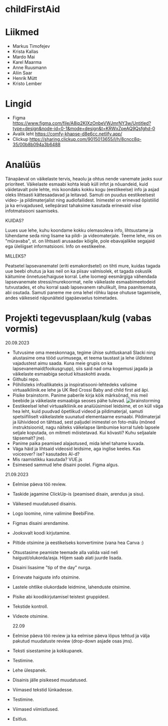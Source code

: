 # childFirstAid

# Liikmed

- Markus Timofejev
- Krista Kallas
- Mardo Mai
- Karel Maarma
- Anne Ruusmann
- Aliin Saar
- Henrik Mütt
- Kristo Lember

# Lingid

- Figma https://www.figma.com/file/A8ip2KIXzOnbeVWJmrNY3w/Untitled?type=design&node-id=0-1&mode=design&t=KRWxZpeAQ9Qsfghd-0
- Avalik leht https://comfy-khapse-d8e6cc.netlify.app/
- Clickup https://sharing.clickup.com/9015013655/l/h/8cncc8q-35/00b8b094a3b6488

  
# Analüüs 
Tänapäeval on väikelaste tervis, heaolu ja ohtus nende vanemate jaoks suur prioriteet. Väikelaste esmaabi kohta leiab küll infot ja nõuandeid, kuid väidetavalt pole lehte, mis koondaks kokku
kogu (eestikeelse) info ja asjad oleks lihtsasti kättesaadavad ja leitavad. Samuti on puudus eestikeelsest video- ja pildimaterjalist ning audiofailidest. Inimestel on erinevad õpistiilid ja ka erivajadused, sellepärast tahaksime kasutada erinevaid viise infotmatsiooni saamiseks.

KUIDAS? 

Luues uue lehe, kuhu koondame kokku olemasoleva info, lihtsustame ja lühendame seda ning lisame ka pildi- ja videomaterjale. Teeme lehe, mis on "müravaba", st. on lihtsasti arusaadav kõigile, pole ebavajalikke segajaid ega üleliigset informatsiooni. Info on eestikeelne. 

MILLEKS? 

Peatsetel lapsevanematel (eriti esmakordsetel) on tihti mure, kuidas tagada uue beebi ohutus ja kas neil on ka piisav valmisolek, et tagada oskuslik käitumine õnnetuse/haiguse korral. Lehe loomegi eesmärgiga vähendada lapsevanemate stressi/murekoormat, neile väikelaste esmaabimeetodeid tutvustades, et ohu korral saab lapsevanem rahulikult, ilma paanitsemata, abi osutada. Samuti paneme me oma lehel rõhku lapse ohutuse tagamisele, andes väikeseid näpunäiteid igapäevaelus toimetades.


# Projekti tegevusplaan/kulg (vabas vormis)

20.09.2023
- Tutvusime oma meeskonnaga, tegime ühise suhtluskanali Slacki ning alustasime oma tööd uurimusega, et teema taustast ja lehe üldistest vajadustest aimu saada. Kuna meie grupis on ka lapsevanemaid(fookusgrupp), siis said nad oma kogemusi jagada ja väikelaste esmaabiga seotud kitsaskohti avada.
- Githubi repo.
- Põhilisteks infoallikateks ja inspiratisooni-lehtedeks valisime virtuaalkliinik.ee lehe ja UK Red Crossi Baby and child first aid äpi.
- Pisike brainstorm. Panime paberile kirja kõik märksõnad, mis meil beebide ja väikelaste esmaabiga seoses pähe tulevad.
  ![brainstorming](https://user-images.githubusercontent.com/113007378/269839117-dacd612b-dd9d-46a1-8263-7cc83381aa35.jpg)
- Eestikeelsel lehel virtuaalkliinik.ee analüüsimisel leidsime, et on küll väga hea leht, kuid puudvad õpetlikud videod ja pildimaterjal, samuti spetsiifiliselt väikelastele suunatud elementaarne esmaabi. Pildimaterjal ja lühivideod on tähtsad, sest paljudel inimestel on foto-mälu (mõned instruktsioonid, nagu näiteks väikelapse lämbumise korral tuleb lapsele seljale koputada, on mitmeti mõistetavad. Kui kõvasti? Kuhu seljaalale täpsemalt? jne).
- Panime paika peamised alajaotused, mida lehel tahame kuvada.
- Väga häid ja lihtsaid videosid leidsime, aga inglise keeles. Kas voiceover? ise? kasutades AI-d?
- Mis raamistikku kasutada? VUE.js
- Esimesed sammud lehe disaini poolel. Figma algus.

 21.09.2023
- Eelmise päeva töö review.
- Taskide jagamine ClickUp-is (peamised disain, arendus ja sisu).
- Väikesed muudatused disainis.
- Logo loomine, nime valimine BeebiFine.
- Figmas disaini arendamine.
- Jooksvalt koodi kirjutamine.
- Piltide otsimine ja eestikelseks konvertimine (vana hea Canva :)
- Otsustasime peamiste teemade alla valida vaid neli haigust/olukorda/asja. Hiljem saab alati juurde lisada.
- Disaini lisasime "tip of the day" nurga.
- Erinevate haiguste info otsimine.
- Lastele ohtlike olukordade leidmine, lahenduste otsimine.
- Pisike abi koodikirjutamisel teistest gruppidest.
- Tekstide kontroll.
- Videote otsimine. 

  22.09
- Eelmise päeva töö review ja ka eelmise päeva lõpus tehtud ja välja pakutud muudatuste review (drop-down asjade osas jms).
- Teksti sisestamine ja kokkupanek.
- Testimine.
- Lehe ülespanek.
- Disainis jälle pisikesed muudatused.
- Viimased tekstid lünkadesse.
- Testimine.
- Viimased viimistlused.
- Esitlus.




